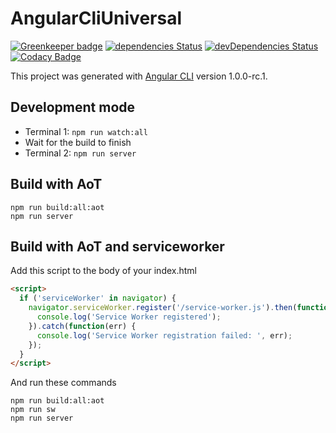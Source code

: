 # AngularCliUniversal

[![Greenkeeper badge](https://badges.greenkeeper.io/Owain94/angular-cli-universal.svg)](https://greenkeeper.io/)
[![dependencies Status](https://david-dm.org/Owain94/angular-cli-universal/status.svg)](https://david-dm.org/Owain94/angular-cli-universal)
[![devDependencies Status](https://david-dm.org/Owain94/angular-cli-universal/dev-status.svg)](https://david-dm.org/Owain94/angular-cli-universal?type=dev)
[![Codacy Badge](https://api.codacy.com/project/badge/Grade/c94a312a55e84c47aac183db4bbdf534)](https://www.codacy.com/app/Owain94/angular-cli-universal?utm_source=github.com&amp;utm_medium=referral&amp;utm_content=Owain94/angular-cli-universal&amp;utm_campaign=Badge_Grade)

This project was generated with [Angular CLI](https://github.com/angular/angular-cli) version 1.0.0-rc.1.

## Development mode
* Terminal 1: ```npm run watch:all```
* Wait for the build to finish
* Terminal 2: ```npm run server```

## Build with AoT

```
npm run build:all:aot
npm run server
```

## Build with AoT and serviceworker

Add this script to the body of your index.html
```html
<script>
  if ('serviceWorker' in navigator) {
    navigator.serviceWorker.register('/service-worker.js').then(function(registration) {
      console.log('Service Worker registered');
    }).catch(function(err) {
      console.log('Service Worker registration failed: ', err);
    });
  }
</script>
```

And run these commands

```
npm run build:all:aot
npm run sw
npm run server
```
